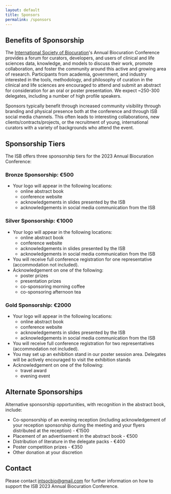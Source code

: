 ```yaml
---
layout: default
title: Sponsors
permalink: /sponsors
---
```


## Benefits of Sponsorship

The [International Society of Biocuration](https://www.biocuration.org/)'s
Annual Biocuration Conference provides a forum for curators, developers, and
users of clinical and life sciences data, knowledge, and models to discuss their
work, promote collaboration, and foster the community around this active and
growing area of research. Participants from academia, government, and industry
interested in the tools, methodology, and philosophy of curation in the clinical
and life sciences are encouraged to attend and submit an abstract for
consideration for an oral or poster presentation. We expect ~250-300 delegates,
including a number of high profile speakers.

Sponsors typically benefit through increased community visibility through
branding and physical presence both at the conference and through ISB social
media channels. This often leads to interesting collaborations, new
clients/contracts/projects, or the recruitment of young, international curators
with a variety of backgrounds who attend the event.

## Sponsorship Tiers

The ISB offers three sponsorship tiers for the 2023 Annual Biocuration
Conference:

### Bronze Sponsorship: €500

- Your logo will appear in the following locations:
    - online abstract book
    - conference website
    - acknowledgements in slides presented by the ISB
    - acknowledgements in social media communication from the ISB

### Silver Sponsorship: €1000

- Your logo will appear in the following locations:
    - online abstract book
    - conference website
    - acknowledgements in slides presented by the ISB
    - acknowledgements in social media communication from the ISB
- You will receive full conference registration for one representative
  (accommodation not included).
- Acknowledgement on one of the following:
    - poster prizes
    - presentation prizes
    - co-sponsoring morning coffee
    - co-sponsoring afternoon tea

### Gold Sponsorship: €2000

- Your logo will appear in the following locations:
    - online abstract book
    - conference website
    - acknowledgements in slides presented by the ISB
    - acknowledgements in social media communication from the ISB
- You will receive full conference registration for two representatives
  (accommodation not included).
- You may set up an exhibition stand in our poster session area. Delegates will
  be actively encouraged to visit the exhibition stands
- Acknowledgement on one of the following:
    - travel award
    - evening event

## Alternate Sponsorships

Alternative sponsorship opportunities, with recognition in the abstract book,
include:

- Co-sponsorship of an evening reception (including acknowledgement of your
  reception sponsorship during the meeting and your flyers distributed at the
  reception) - €1500
- Placement of an advertisement in the abstract book - €500
- Distribution of literature in the delegate packs - €400
- Poster competition prizes - €350
- Other donation at your discretion

## Contact

Please contact intsocbio@gmail.com for further information on how to support the
ISB 2023 Annual Biocuration Conference.
